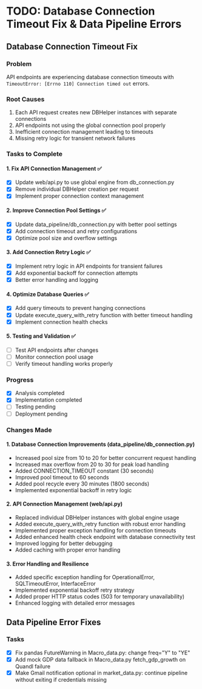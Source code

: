 # TODO: Database Connection Timeout Fix & Data Pipeline Errors

## Database Connection Timeout Fix

### Problem
API endpoints are experiencing database connection timeouts with `TimeoutError: [Errno 110] Connection timed out` errors.

### Root Causes
1. Each API request creates new DBHelper instances with separate connections
2. API endpoints not using the global connection pool properly
3. Inefficient connection management leading to timeouts
4. Missing retry logic for transient network failures

### Tasks to Complete

#### 1. Fix API Connection Management ✅
- [x] Update web/api.py to use global engine from db_connection.py
- [x] Remove individual DBHelper creation per request
- [x] Implement proper connection context management

#### 2. Improve Connection Pool Settings ✅
- [x] Update data_pipeline/db_connection.py with better pool settings
- [x] Add connection timeout and retry configurations
- [x] Optimize pool size and overflow settings

#### 3. Add Connection Retry Logic ✅
- [x] Implement retry logic in API endpoints for transient failures
- [x] Add exponential backoff for connection attempts
- [x] Better error handling and logging

#### 4. Optimize Database Queries ✅
- [x] Add query timeouts to prevent hanging connections
- [x] Update execute_query_with_retry function with better timeout handling
- [x] Implement connection health checks

#### 5. Testing and Validation ✅
- [ ] Test API endpoints after changes
- [ ] Monitor connection pool usage
- [ ] Verify timeout handling works properly

### Progress
- [x] Analysis completed
- [x] Implementation completed
- [ ] Testing pending
- [ ] Deployment pending

### Changes Made

#### 1. Database Connection Improvements (data_pipeline/db_connection.py)
- Increased pool size from 10 to 20 for better concurrent request handling
- Increased max overflow from 20 to 30 for peak load handling
- Added CONNECTION_TIMEOUT constant (30 seconds)
- Improved pool timeout to 60 seconds
- Added pool recycle every 30 minutes (1800 seconds)
- Implemented exponential backoff in retry logic

#### 2. API Connection Management (web/api.py)
- Replaced individual DBHelper instances with global engine usage
- Added execute_query_with_retry function with robust error handling
- Implemented proper exception handling for connection timeouts
- Added enhanced health check endpoint with database connectivity test
- Improved logging for better debugging
- Added caching with proper error handling

#### 3. Error Handling and Resilience
- Added specific exception handling for OperationalError, SQLTimeoutError, InterfaceError
- Implemented exponential backoff retry strategy
- Added proper HTTP status codes (503 for temporary unavailability)
- Enhanced logging with detailed error messages

## Data Pipeline Error Fixes

### Tasks
- [x] Fix pandas FutureWarning in Macro_data.py: change freq="Y" to "YE"
- [x] Add mock GDP data fallback in Macro_data.py fetch_gdp_growth on Quandl failure
- [x] Make Gmail notification optional in market_data.py: continue pipeline without exiting if credentials missing
